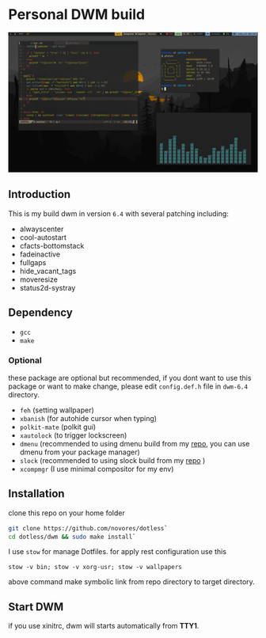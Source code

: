 # Personal DWM build
![screenshot](screenshot/screenshot.png) 
## Introduction
This is my build dwm in version `6.4` with several patching including:
- alwayscenter
- cool-autostart
- cfacts-bottomstack
- fadeinactive
- fullgaps
- hide_vacant_tags
- moveresize
- status2d-systray
## Dependency
- `gcc` 
- `make`
### Optional 
 these package are optional but recommended, if you dont want to use this package or want to make change, please edit `config.def.h` file in `dwm-6.4` directory. 
- `feh` (setting wallpaper)
- `xbanish` (for autohide cursor when typing)
- `polkit-mate` (polkit gui)
- `xautolock` (to trigger lockscreen)
- `dmenu` (recommended to using dmenu build from my [repo](https://github.com/novores/dmenu), you can use dmenu from your package manager)
- `slock` (recommended to using slock build from my [repo](https://github.com/novores/slock) )
- `xcompmgr` (I use minimal compositor for my env)
## Installation
  clone this repo on your home folder
  ```bash
  git clone https://github.com/novores/dotless`
  cd dotless/dwm && sudo make install`
  ```
  I use `stow` for manage Dotfiles. for apply rest configuration use this 
  ```
  stow -v bin; stow -v xorg-usr; stow -v wallpapers
  ```
  above command make symbolic link from repo directory to target directory. 
  
## Start DWM
  if you use xinitrc, dwm will starts automatically from **TTY1**. 


  

